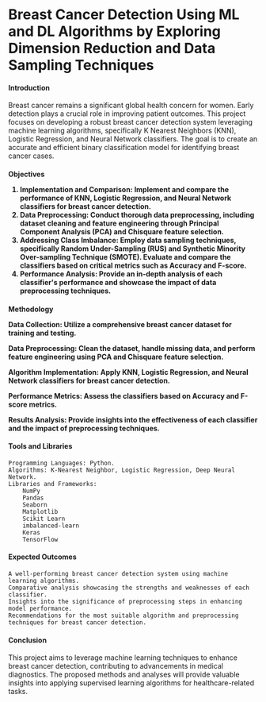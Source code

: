 <h1> Breast Cancer Detection Using ML and DL Algorithms by Exploring Dimension Reduction and Data Sampling Techniques</h1>

<h4>Introduction</h4>

Breast cancer remains a significant global health concern for women. Early detection plays a crucial role in improving patient outcomes. This project focuses on developing a robust breast cancer detection system leveraging machine learning algorithms, specifically K Nearest Neighbors (KNN), Logistic Regression, and Neural Network classifiers. The goal is to create an accurate and efficient binary classification model for identifying breast cancer cases.


<h4>Objectives</<h4>

1. Implementation and Comparison: Implement and compare the performance of KNN, Logistic Regression, and Neural Network classifiers for breast cancer detection.
3. Data Preprocessing: Conduct thorough data preprocessing, including dataset cleaning and feature engineering through Principal Component Analysis (PCA) and Chisquare feature selection. 
4. Addressing Class Imbalance: Employ data sampling techniques, specifically Random Under-Sampling (RUS) and Synthetic Minority Over-sampling Technique (SMOTE). Evaluate and compare the classifiers based on critical metrics such as Accuracy and F-score.
5. Performance Analysis: Provide an in-depth analysis of each classifier's performance and showcase the impact of data preprocessing techniques.

<h4>Methodology</<h4>

<b>Data Collection:</b> Utilize a comprehensive breast cancer dataset for training and testing.

<b>Data Preprocessing:</b> Clean the dataset, handle missing data, and perform feature engineering using PCA and Chisquare feature selection.

<b>Algorithm Implementation:</b> Apply KNN, Logistic Regression, and Neural Network classifiers for breast cancer detection.

<b>Performance Metrics:</b> Assess the classifiers based on Accuracy and F-score metrics.

<b>Results Analysis:</b> Provide insights into the effectiveness of each classifier and the impact of preprocessing techniques.

<h4>Tools and Libraries </h4>

    Programming Languages: Python.
    Algorithms: K-Nearest Neighbor, Logistic Regression, Deep Neural Network.
    Libraries and Frameworks:
        NumPy
        Pandas
        Seaborn
        Matplotlib
        Scikit Learn
        imbalanced-learn
        Keras
        TensorFlow
        
<h4>Expected Outcomes</h4>

    A well-performing breast cancer detection system using machine learning algorithms.
    Comparative analysis showcasing the strengths and weaknesses of each classifier.
    Insights into the significance of preprocessing steps in enhancing model performance.
    Recommendations for the most suitable algorithm and preprocessing techniques for breast cancer detection.

<h4>Conclusion</h4>

This project aims to leverage machine learning techniques to enhance breast cancer detection, contributing to advancements in medical diagnostics. The proposed methods and analyses will provide valuable insights into applying supervised learning algorithms for healthcare-related tasks.
